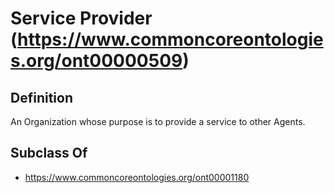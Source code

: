 # Service Provider (https://www.commoncoreontologies.org/ont00000509)

## Definition
An Organization whose purpose is to provide a service to other Agents.

## Subclass Of
- https://www.commoncoreontologies.org/ont00001180

